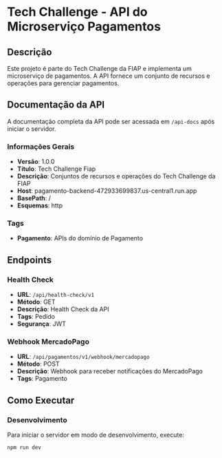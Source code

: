 # Tech Challenge - API do Microserviço Pagamentos

## Descrição

Este projeto é parte do Tech Challenge da FIAP e implementa um microserviço de pagamentos. A API fornece um conjunto de recursos e operações para gerenciar pagamentos.

## Documentação da API

A documentação completa da API pode ser acessada em `/api-docs` após iniciar o servidor.

### Informações Gerais

- **Versão**: 1.0.0
- **Título**: Tech Challenge Fiap
- **Descrição**: Conjuntos de recursos e operações do Tech Challenge da FIAP
- **Host**: pagamento-backend-472933699837.us-central1.run.app
- **BasePath**: /
- **Esquemas**: http

### Tags

- **Pagamento**: APIs do domínio de Pagamento

## Endpoints

### Health Check

- **URL**: `/api/health-check/v1`
- **Método**: GET
- **Descrição**: Health Check da API
- **Tags**: Pedido
- **Segurança**: JWT

### Webhook MercadoPago

- **URL**: `/api/pagamentos/v1/webhook/mercadopago`
- **Método**: POST
- **Descrição**: Webhook para receber notificações do MercadoPago
- **Tags**: Pagamento

## Como Executar

### Desenvolvimento

Para iniciar o servidor em modo de desenvolvimento, execute:

```sh
npm run dev
